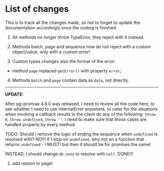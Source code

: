 List of changes
===============

This is to track all the changes made, so not to forget to update the documentation accordingly once the coding is finished.

1. All methods no longer throw TypeError, they reject with it instead.

2. Methods batch, page and sequence now do not reject with a custom object/value, only with a custom error!

3. Custom types changes also the format of the error:

* method `page` replaced `getError()` with property `error`;

4. Methods `batch` and `page` contain data as `data`, not directly.

---

**UPDATE:**

After pg-promise 4.8.0 was released, I need to review all the code here, to see whether I need to use InternalError anywhere,
to cater for the situations when invoking a callback results in the client do any of the following: `throw 0`, `throw undefined`,
`throw ''`. I need to make sure that those cases are handled properly by every method.

TODO: Should I remove the logic of ending the sequence when `undefined` is resolved with?
NO!!! If I stop on `undefined`, why not on a function that returns `undefined` - I MUST!
but then it should be for promises the same!

INSTEAD, I should change `db.none` to resolve with `null`. DONE!!!

1. add reason to page!

